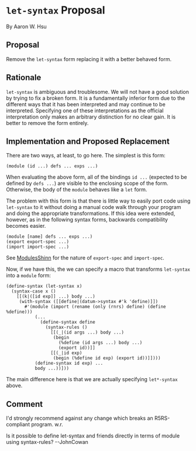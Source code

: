 # `let-syntax` Proposal

By Aaron W. Hsu

## Proposal

Remove the `let-syntax` form replacing it with a better behaved form.

## Rationale

`let-syntax` is ambiguous and troublesome. We will not have a good solution by trying to fix a broken form. It is a fundamentally inferior form due to the different ways that it has been interpreted and may continue to be interpreted. Specifying one of these interpretations as the official interpretation only makes an arbitrary distinction for no clear gain. It is better to remove the form entirely.

## Implementation and Proposed Replacement

There are two ways, at least, to go here. The simplest is this form:

```
(module (id ...) defs ... exps ...)
```

When evaluating the above form, all of the bindings `id ...` (expected to be defined by `defs ...`) are visible to the enclosing scope of the form. Otherwise, the body of the `module` behaves like a `let` form.

The problem with this form is that there is little way to easily port code using `let-syntax` to it without doing a manual code walk through your program and doing the appropriate transformations. If this idea were extended, however, as in the following syntax forms, backwards compatibility becomes easier.

```
(module [name] defs ... exps ...)
(export export-spec ...)
(import import-spec ...)
```

See [ModulesShinn](ModulesShinn.md) for the nature of `export-spec` and `import-spec`.

Now, if we have this, the we can specify a macro that transforms `let-syntax` into a `module` form:

```
(define-syntax (let-syntax x)
  (syntax-case x ()
    [[(k|([id exp]] ...) body ...)
     (with-syntax ([[define|(datum->syntax #'k 'define)]])
       #'(module (import (rename (only (rnrs) define) (define %define)))
           (...
             (define-syntax define
               (syntax-rules ()
                 [[(_|(id args ...) body ...)
                  (begin 
                    (%define (id args ...) body ...)
                    (export id))]]
                 [[(_|id exp)
                  (begin (%define id exp) (export id))]])))
           (define-syntax id exp) ...
           body ...))]))
```

The main difference here is that we are actually specifying `let*-syntax` above.

## Comment
I'd strongly recommend against any change which breaks an R5RS-compliant program.  w.r.

Is it possible to define let-syntax and friends directly in terms of module using syntax-rules?  --JohnCowan

